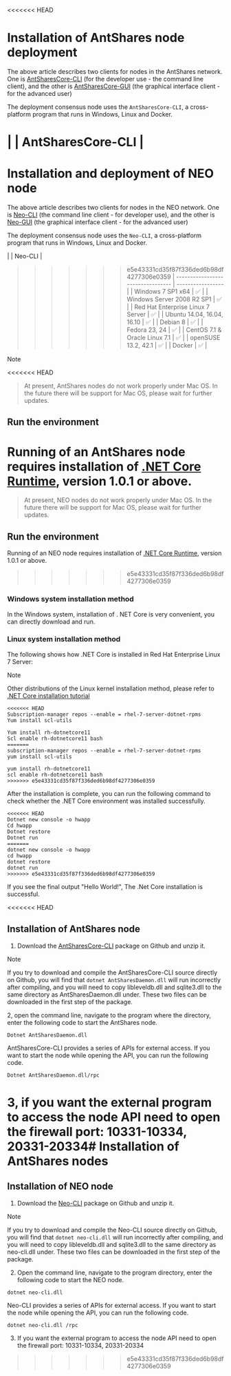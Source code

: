 <<<<<<< HEAD
# Installation of AntShares node deployment

The above article describes two clients for nodes in the AntShares network. One is [AntSharesCore-CLI](https://github.com/AntShares/AntSharesCore/releases) (for the developer use - the command line client), and the other is [AntSharesCore-GUI](https://www.antshares.org/download) (the graphical interface client - for the advanced user)

The deployment consensus node uses the `AntSharesCore-CLI`, a cross-platform program that runs in Windows, Linux and Docker.

|                                   | AntSharesCore-CLI |
=======
# Installation and deployment of NEO node 

The above article describes two clients for nodes in the NEO network. One is [Neo-CLI](https://github.com/neo-project/neo-cli/releases) (the command line client - for developer use), and the other is [Neo-GUI](https://github.com/neo-project/neo-gui/releases) (the graphical interface client - for the advanced user)

The deployment consensus node uses the `Neo-CLI`, a cross-platform program that runs in Windows, Linux and Docker.

|                                   | Neo-CLI |
>>>>>>> e5e43331cd35f87f336ded6b98df4277306e0359
| --------------------------------- | ----------------- |
| Windows 7 SP1 x64                 | ✅                 |
| Windows Server 2008 R2 SP1        | ✅                 |
| Red Hat Enterprise Linux 7 Server | ✅                 |
| Ubuntu 14.04, 16.04, 16.10        | ✅                 |
| Debian 8                          | ✅                 |
| Fedora 23, 24                     | ✅                 |
| CentOS 7.1 & Oracle Linux 7.1     | ✅                 |
| openSUSE 13.2, 42.1               | ✅                 |
| Docker                            | ✅                 |

> [!Note]
<<<<<<< HEAD
> At present, AntShares nodes do not work properly under Mac OS. In the future there will be support for Mac OS, please wait for further updates.

## Run the environment

Running of an AntShares node requires installation of [.NET Core Runtime](https://www.microsoft.com/net/download/core#/runtime), version 1.0.1 or above.
=======
> At present, NEO nodes do not work properly under Mac OS. In the future there will be support for Mac OS, please wait for further updates.

## Run the environment

Running of an NEO node requires installation of [.NET Core Runtime](https://www.microsoft.com/net/download/core#/runtime), version 1.0.1 or above.
>>>>>>> e5e43331cd35f87f336ded6b98df4277306e0359

### Windows system installation method

In the Windows system, installation of . NET Core is very convenient, you can directly download and run.

### Linux system installation method

The following shows how .NET Core is installed in Red Hat Enterprise Linux 7 Server:

> [!Note]
> Other distributions of the Linux kernel installation method, please refer to [.NET Core installation tutorial](https://www.snetnet/core#linuxredhat)


```
<<<<<<< HEAD
Subscription-manager repos --enable = rhel-7-server-dotnet-rpms
Yum install scl-utils
```

```
Yum install rh-dotnetcore11
Scl enable rh-dotnetcore11 bash
=======
subscription-manager repos --enable = rhel-7-server-dotnet-rpms
yum install scl-utils
```

```
yum install rh-dotnetcore11
scl enable rh-dotnetcore11 bash
>>>>>>> e5e43331cd35f87f336ded6b98df4277306e0359
```

After the installation is complete, you can run the following command to check whether the .NET Core environment was installed successfully.

```
<<<<<<< HEAD
Dotnet new console -o hwapp
Cd hwapp
Dotnet restore
Dotnet run
=======
dotnet new console -o hwapp
cd hwapp
dotnet restore
dotnet run
>>>>>>> e5e43331cd35f87f336ded6b98df4277306e0359
```

If you see the final output "Hello World!", The .Net Core installation is successful.


<<<<<<< HEAD
## Installation of AntShares node

1. Download the [AntSharesCore-CLI](https://github.com/antshares/antsharescore/releases) package on Github and unzip it.

> [!Note]
> If you try to download and compile the AntSharesCore-CLI source directly on Github, you will find that `dotnet AntSharesDaemon.dll` will run incorrectly after compiling, and you will need to copy libleveldb.dll and sqlite3.dll to the same directory as AntSharesDaemon.dll under. These two files can be downloaded in the first step of the package.

2, open the command line, navigate to the program where the directory, enter the following code to start the AntShares node.

```
Dotnet AntSharesDaemon.dll
```

AntSharesCore-CLI provides a series of APIs for external access. If you want to start the node while opening the API, you can run the following code.
```
Dotnet AntSharesDaemon.dll/rpc
```
3, if you want the external program to access the node API need to open the firewall port: 10331-10334, 20331-20334# Installation of AntShares nodes
=======
## Installation of NEO node

1. Download the [Neo-CLI](https://github.com/neo-project/neo-cli/releases) package on Github and unzip it.

> [!Note]
> If you try to download and compile the Neo-CLI source directly on Github, you will find that `dotnet neo-cli.dll` will run incorrectly after compiling, and you will need to copy libleveldb.dll and sqlite3.dll to the same directory as neo-cli.dll under. These two files can be downloaded in the first step of the package.

2. Open the command line, navigate to the program directory, enter the following code to start the NEO node.

```
dotnet neo-cli.dll
```

Neo-CLI provides a series of APIs for external access. If you want to start the node while opening the API, you can run the following code.
```
dotnet neo-cli.dll /rpc
```
3. If you want the external program to access the node API need to open the firewall port: 10331-10334, 20331-20334
>>>>>>> e5e43331cd35f87f336ded6b98df4277306e0359
